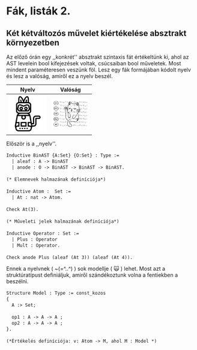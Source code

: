 # Fák, listák 2.

## Két kétváltozós művelet kiértékelése absztrakt környezetben

Az előző órán egy ,,konkrét'' absztrakt szintaxis fát értékeltünk ki, ahol az AST levelein bool kifejezések voltak, csúcsaiban bool műveletek. Most mindent paraméteresen veszünk föl. Lesz egy fák formájában kódolt nyelv és lesz a valóság, amiről ez a nyelv beszél. 

|Nyelv|Valóság|
|--- |----|
|<img src="https://github.com/mozow01/bizcoq2021/blob/main/forrasok/robot-toy-technology-electronics-cat-25-512.svg"  width="100" >|<img src="https://github.com/mozow01/bizcoq2021/blob/main/forrasok/gLiom501.svg"  width="100" >|

Először is a ,,nyelv''.

````coq
Inductive BinAST {A:Set} {O:Set} : Type :=
  | aleaf : A -> BinAST
  | anode : O -> BinAST -> BinAST -> BinAST.

(* Elemnevek halmazának definíciója*)

Inductive Atom :  Set :=
  | At : nat -> Atom.

Check At(3).

(* Műveleti jelek halmazának definíciója*)

Inductive Operator : Set :=
  | Plus : Operator
  | Mult : Operator.

Check anode Plus (aleaf (At 3)) (aleaf (At 4)).

````
Ennek a nyelvnek ( ~(=^..^) ) sok modellje ( :scream_cat: ) lehet. Most azt a struktúratípust definiáljuk, amiről szándékoztunk volna a fentiekben a beszélni.

````coq
Structure Model : Type := const_kozos
{
  A :> Set;

  op1 : A -> A -> A ;
  op2 : A -> A -> A ;
}.

(*Értékelés definíciója: v: Atom -> M, ahol M : Model *)
````
